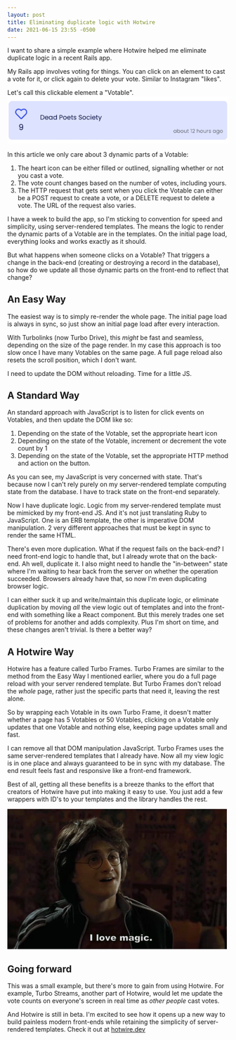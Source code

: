 ```yaml
---
layout: post
title: Eliminating duplicate logic with Hotwire
date: 2021-06-15 23:55 -0500
---
```


I want to share a simple example where Hotwire helped me eliminate duplicate logic in a recent Rails app.

My Rails app involves voting for things. You can click on an element to cast a vote for it, or click again to delete your vote. Similar to Instagram "likes". 

Let's call this clickable element a "Votable". 
![](/assets/img/votable.gif)

In this article we only care about 3 dynamic parts of a Votable: 

1. The heart icon can be either filled or outlined, signalling whether or not you cast a vote.
2. The vote count changes based on the number of votes, including yours.
3. The HTTP request that gets sent when you click the Votable can either be a POST request to create a vote, or a DELETE request to delete a vote. The URL of the request also varies.

I have a week to build the app, so I'm sticking to convention for speed and simplicity, using server-rendered templates. The means the logic to render the  dynamic parts of a Votable are in the templates. On the initial page load, everything looks and works exactly as it should.

But what happens when someone clicks on a Votable? That triggers a change in the back-end (creating or destroying a record in the database), so how do we update all those dynamic parts on the front-end to reflect that change?

## An Easy Way

The easiest way is to simply re-render the whole page. The initial page load is always in sync, so just show an initial page load after every interaction.

With Turbolinks (now Turbo Drive), this *might* be fast and seamless, depending on the size of the page render. In my case this approach is too slow once I have many Votables on the same page. A full page reload also resets the scroll position, which I don't want.

I need to update the DOM without reloading. Time for a little JS.

## A Standard Way

An standard approach with JavaScript is to listen for click events on Votables, and then update the DOM like so:

1. Depending on the state of the Votable, set the appropriate heart icon
2. Depending on the state of the Votable, increment or decrement the vote count by 1
3. Depending on the state of the Votable, set the appropriate HTTP method and action on the button.

As you can see, my JavaScript is very concerned with state. That's because now I can't rely purely on my server-rendered template computing state from the database. I have to track state on the front-end separately.

Now I have duplicate logic. Logic from my server-rendered template must be mimicked by my front-end JS. And it's not just translating Ruby to JavaScript. One is an ERB template, the other is imperative DOM manipulation. 2 very different approaches that must be kept in sync to render the same HTML. 

There's even more duplication. What if the request fails on the back-end? I need front-end logic to handle that, but I already wrote that on the back-end. Ah well, duplicate it. I also might need to handle the "in-between" state where I'm waiting to hear back from the server on whether the operation succeeded. Browsers already have that, so now I'm even duplicating browser logic.

I can either suck it up and write/maintain this duplicate logic, or eliminate duplication by moving *all* the view logic out of templates and into the front-end with something like a React component. But this merely trades one set of problems for another and adds complexity. Plus I'm short on time, and these changes aren't trivial. Is there a better way?

## A Hotwire Way

Hotwire has a feature called Turbo Frames. Turbo Frames are similar to the method from the Easy Way I mentioned earlier, where you do a full page reload with your server rendered template. But Turbo Frames don't reload the *whole* page, rather just the specific parts that need it, leaving the rest alone.

So by wrapping each Votable in its own Turbo Frame, it doesn't matter whether a page has 5 Votables or 50 Votables, clicking on a Votable only updates that one Votable and nothing else, keeping page updates small and fast.

I can remove all that DOM manipulation JavaScript. Turbo Frames uses the same server-rendered templates that I already have. Now all my view logic is in one place and always guaranteed to be in sync with my database. The end result feels fast and responsive like a front-end framework. 

Best of all, getting all these benefits is a breeze thanks to the effort that creators of Hotwire have put into making it easy to use. You just add a few wrappers with ID's to your templates and the library handles the rest. 

![](/assets/img/i-love-magic.png)

## Going forward

This was a small example, but there's more to gain from using Hotwire. For example, Turbo Streams, another part of Hotwire, would let me update the vote counts on everyone's screen in real time as *other people* cast votes. 

And Hotwire is still in beta. I'm excited to see how it opens up a new way to build painless modern front-ends while retaining the simplicity of server-rendered templates. Check it out at [hotwire.dev](https://hotwire.dev)
